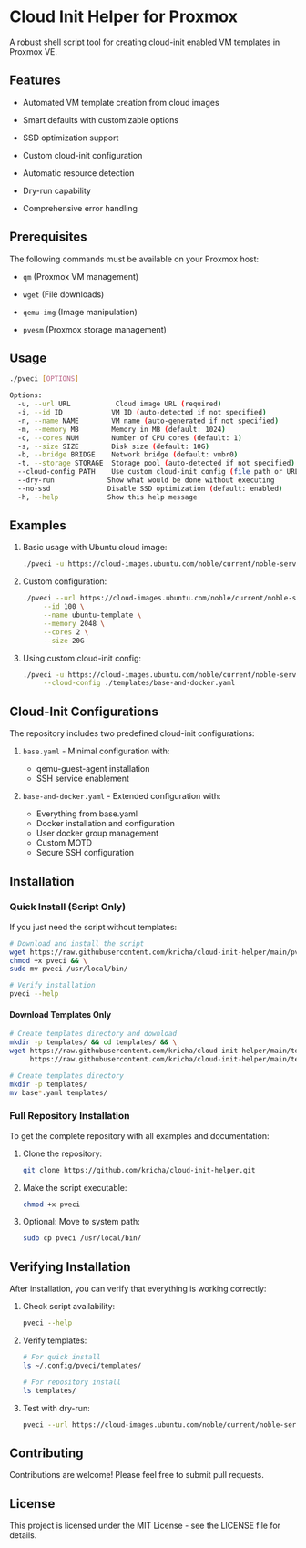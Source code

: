 # Cloud Init Helper for Proxmox

A robust shell script tool for creating cloud-init enabled VM templates in Proxmox VE.

## Features

- Automated VM template creation from cloud images

- Smart defaults with customizable options

- SSD optimization support

- Custom cloud-init configuration

- Automatic resource detection

- Dry-run capability

- Comprehensive error handling

## Prerequisites

The following commands must be available on your Proxmox host:

- `qm` (Proxmox VM management)

- `wget` (File downloads)

- `qemu-img` (Image manipulation)

- `pvesm` (Proxmox storage management)

## Usage

```bash
./pveci [OPTIONS]

Options:
  -u, --url URL           Cloud image URL (required)
  -i, --id ID            VM ID (auto-detected if not specified)
  -n, --name NAME        VM name (auto-generated if not specified)
  -m, --memory MB        Memory in MB (default: 1024)
  -c, --cores NUM        Number of CPU cores (default: 1)
  -s, --size SIZE        Disk size (default: 10G)
  -b, --bridge BRIDGE    Network bridge (default: vmbr0)
  -t, --storage STORAGE  Storage pool (auto-detected if not specified)
  --cloud-config PATH    Use custom cloud-init config (file path or URL)
  --dry-run             Show what would be done without executing
  --no-ssd              Disable SSD optimization (default: enabled)
  -h, --help            Show this help message
```

## Examples

1. Basic usage with Ubuntu cloud image:

   ```bash
   ./pveci -u https://cloud-images.ubuntu.com/noble/current/noble-server-cloudimg-amd64.img
   ```

2. Custom configuration:

   ```bash
   ./pveci --url https://cloud-images.ubuntu.com/noble/current/noble-server-cloudimg-amd64.img \
        --id 100 \
        --name ubuntu-template \
        --memory 2048 \
        --cores 2 \
        --size 20G
   ```

3. Using custom cloud-init config:

   ```bash
   ./pveci -u https://cloud-images.ubuntu.com/noble/current/noble-server-cloudimg-amd64.img \
        --cloud-config ./templates/base-and-docker.yaml
   ```

## Cloud-Init Configurations

The repository includes two predefined cloud-init configurations:

1. `base.yaml` - Minimal configuration with:

   - qemu-guest-agent installation
   - SSH service enablement

2. `base-and-docker.yaml` - Extended configuration with:
   - Everything from base.yaml
   - Docker installation and configuration
   - User docker group management
   - Custom MOTD
   - Secure SSH configuration

## Installation

### Quick Install (Script Only)

If you just need the script without templates:

```bash
# Download and install the script
wget https://raw.githubusercontent.com/kricha/cloud-init-helper/main/pveci && \
chmod +x pveci && \
sudo mv pveci /usr/local/bin/

# Verify installation
pveci --help
```

#### Download Templates Only

```bash
# Create templates directory and download
mkdir -p templates/ && cd templates/ && \
wget https://raw.githubusercontent.com/kricha/cloud-init-helper/main/templates/base.yaml \
     https://raw.githubusercontent.com/kricha/cloud-init-helper/main/templates/base-and-docker.yaml

# Create templates directory
mkdir -p templates/
mv base*.yaml templates/
```

### Full Repository Installation

To get the complete repository with all examples and documentation:

1. Clone the repository:

   ```bash
   git clone https://github.com/kricha/cloud-init-helper.git
   ```

2. Make the script executable:

   ```bash
   chmod +x pveci
   ```

3. Optional: Move to system path:

   ```bash
   sudo cp pveci /usr/local/bin/
   ```

## Verifying Installation

After installation, you can verify that everything is working correctly:

1. Check script availability:

   ```bash
   pveci --help
   ```

2. Verify templates:

   ```bash
   # For quick install
   ls ~/.config/pveci/templates/

   # For repository install
   ls templates/
   ```

3. Test with dry-run:

   ```bash
   pveci --url https://cloud-images.ubuntu.com/noble/current/noble-server-cloudimg-amd64.img --dry-run
   ```

## Contributing

Contributions are welcome! Please feel free to submit pull requests.

## License

This project is licensed under the MIT License - see the LICENSE file for details.
